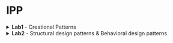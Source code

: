 # IPP
<details>
<summary> <b>Lab1</b> - Creational Patterns
</summary>

<iframe src="https://github.com/LordOfNightmares/IPP-Labs/labs/lab1.md"></iframe>
</details>
<details>
<summary> <b>Lab2</b> - Structural design patterns & Behavioral design patterns
</summary>

<iframe src="https://github.com/LordOfNightmares/IPP-Labs/labs/lab2.md"></iframe>

</details>
